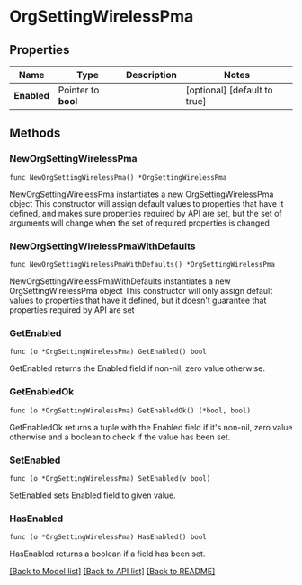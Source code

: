 # OrgSettingWirelessPma

## Properties

Name | Type | Description | Notes
------------ | ------------- | ------------- | -------------
**Enabled** | Pointer to **bool** |  | [optional] [default to true]

## Methods

### NewOrgSettingWirelessPma

`func NewOrgSettingWirelessPma() *OrgSettingWirelessPma`

NewOrgSettingWirelessPma instantiates a new OrgSettingWirelessPma object
This constructor will assign default values to properties that have it defined,
and makes sure properties required by API are set, but the set of arguments
will change when the set of required properties is changed

### NewOrgSettingWirelessPmaWithDefaults

`func NewOrgSettingWirelessPmaWithDefaults() *OrgSettingWirelessPma`

NewOrgSettingWirelessPmaWithDefaults instantiates a new OrgSettingWirelessPma object
This constructor will only assign default values to properties that have it defined,
but it doesn't guarantee that properties required by API are set

### GetEnabled

`func (o *OrgSettingWirelessPma) GetEnabled() bool`

GetEnabled returns the Enabled field if non-nil, zero value otherwise.

### GetEnabledOk

`func (o *OrgSettingWirelessPma) GetEnabledOk() (*bool, bool)`

GetEnabledOk returns a tuple with the Enabled field if it's non-nil, zero value otherwise
and a boolean to check if the value has been set.

### SetEnabled

`func (o *OrgSettingWirelessPma) SetEnabled(v bool)`

SetEnabled sets Enabled field to given value.

### HasEnabled

`func (o *OrgSettingWirelessPma) HasEnabled() bool`

HasEnabled returns a boolean if a field has been set.


[[Back to Model list]](../README.md#documentation-for-models) [[Back to API list]](../README.md#documentation-for-api-endpoints) [[Back to README]](../README.md)


